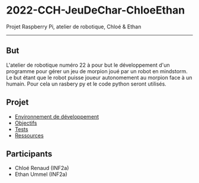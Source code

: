 # 2022-CCH-JeuDeChar-ChloeEthan
Projet Raspberry Pi, atelier de robotique, Chloé &amp; Ethan

-----------
## But
  L'atelier de robotique numéro 22 à pour but le développement d'un programme pour gérer un jeu de morpion joué par un robot en mindstorm. Le but étant que le     robot puisse joueur autonomement au morpion face à un humain. Pour cela un rasbery py et le code python seront utilisés.

## Projet
* [Environnement de développement](https://github.com/divtec-cejef/2022-CCH-JeuDeChar-ChloeEthan/wiki/Environnement-de-d%C3%A9veloppement)
* [Objectifs](https://github.com/divtec-cejef/2022-CCH-JeuDeChar-ChloeEthan/wiki/Objectifs)
* [Tests](https://github.com/divtec-cejef/2022-CCH-JeuDeChar-ChloeEthan/wiki/Tests-effectu%C3%A9s)
* [Ressources](https://github.com/divtec-cejef/2022-CCH-JeuDeChar-ChloeEthan/wiki/Ressources)

## Participants
- Chloé Renaud (INF2a)
- Ethan Ummel  (INF2a)

